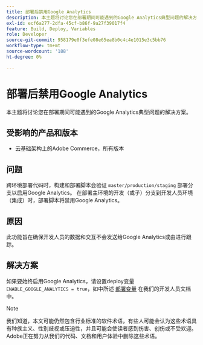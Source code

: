 ```yaml
---
title: 部署后禁用Google Analytics
description: 本主题将讨论您在部署期间可能遇到的Google Analytics典型问题的解决方案。
exl-id: ecf6a277-2dfa-45cf-b86f-9a27f39017f4
feature: Build, Deploy, Variables
role: Developer
source-git-commit: 958179e0f3efe08e65ea8b0c4c4e1015e3c5bb76
workflow-type: tm+mt
source-wordcount: '188'
ht-degree: 0%

---
```


# 部署后禁用Google Analytics

本主题将讨论您在部署期间可能遇到的Google Analytics典型问题的解决方案。

## 受影响的产品和版本

* 云基础架构上的Adobe Commerce，所有版本

## 问题

跨环境部署代码时，构建和部署脚本会验证 `master/production/staging` 部署分支以启用Google Analytics。 在部署主环境的开发（或子）分支到开发人员环境（集成）时，部署脚本将禁用Google Analytics。

## 原因

此功能旨在确保开发人员的数据和交互不会发送给Google Analytics或由进行跟踪。

## 解决方案

如果要始终启用Google Analytics，请设置deploy变量 `ENABLE_GOOGLE_ANALYTICS = true`，如中所述 [部署变量](https://devdocs.magento.com/guides/v2.3/cloud/env/variables-deploy.html#enable_google_analytics) 在我们的开发人员文档中。

>[!NOTE]
>
>我们知道，本文可能仍然包含行业标准的软件术语，有些人可能会认为这些术语具有种族主义、性别歧视或压迫性，并且可能会使读者感到伤害、创伤或不受欢迎。 Adobe正在努力从我们的代码、文档和用户体验中删除这些术语。
